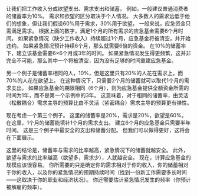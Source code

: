让我们把工作收入分成欲望支出、需求支出和储蓄。
例如，一般建议普通消费者的储蓄率为10%。
需求和欲望的区分取决于个人情况。
大多数人的需求远低于他们的想象，但让我们假设60%用于需求，30%用于欲望。
一般来说，应急资金只需满足需求。
根据上面的数字，满足1个月的所有需求的应急基金需要6个月时间。
如果紧急情况（缺少工作收入）持续超过1个月，应急基金将被清空，并开始违约。
如果紧急情况预计持续6个月，那么就需要6倍的资金。
在10%的储蓄率下，建立该基金需要6×6个月或3年的时间。
如果紧急情况发生得更频繁，这并非完全不可能，那么其中一个将被清空，因为没有足够的时间重建应急基金。

另一个例子是储蓄率相同的人，10%，但是这里只有20%的人花在需求上，而70%的人花在欲望上。
在这种情况下，只需要2个月的储蓄就可以取代1个月的需求支出。
如果应急基金的期限相同（6个月），则为应急基金提供全额资金所需的时间为1年，而不是第一个示例中的3年。
这意味着，对于相同的储蓄率，由灵活（松散耦合）需求主导的预算比由不灵活（紧密耦合）需求主导的预算更有弹性。

现在考虑一个第三个例子。
这里的储蓄率是20%，需求是20%，欲望是60%。
在这里，1个月的储蓄能填补1个月的需求支出。
建立6个月的应急基金只需要半年时间。
这是三个例子中最安全的支出和储蓄分配。
但我们可以做得更好，这将会在下面展示。

这里的结论是，储蓄率与需求的比率越高，紧急情况下的储蓄就越安全。
此外，欲望与需求的比率越高（欲望多，需求少），人就越安全。
现在，计算应急基金的规模应该很容易。
你所需要的只是确定你的需求相对于你的收入，你的储蓄相对于你的收入，以及你的紧急情况的预期持续时间（找到一份新工作需要多长时间——这取决于你的职业和经济状况）。
你还需要估计紧急情况发生的频率（你预计被解雇的频率）。